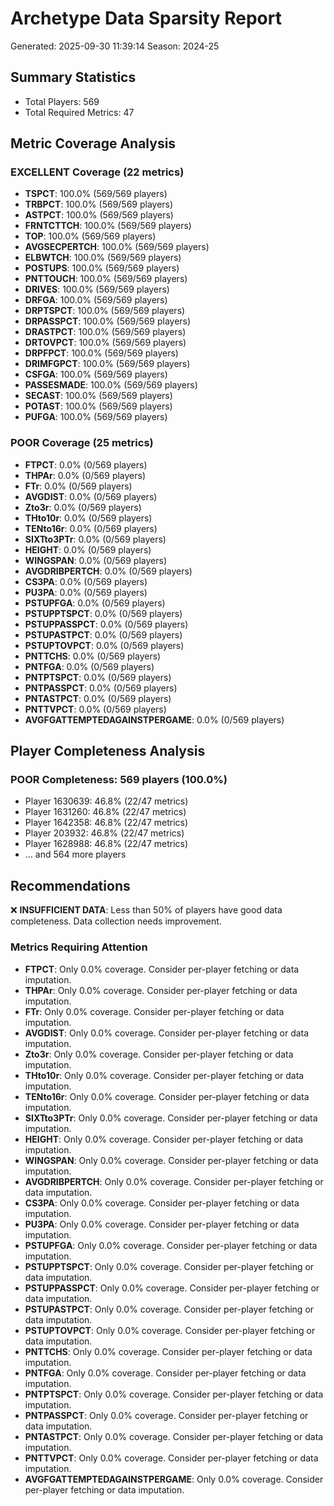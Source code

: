 # Archetype Data Sparsity Report
Generated: 2025-09-30 11:39:14
Season: 2024-25

## Summary Statistics
- Total Players: 569
- Total Required Metrics: 47

## Metric Coverage Analysis

### EXCELLENT Coverage (22 metrics)
- **TSPCT**: 100.0% (569/569 players)
- **TRBPCT**: 100.0% (569/569 players)
- **ASTPCT**: 100.0% (569/569 players)
- **FRNTCTTCH**: 100.0% (569/569 players)
- **TOP**: 100.0% (569/569 players)
- **AVGSECPERTCH**: 100.0% (569/569 players)
- **ELBWTCH**: 100.0% (569/569 players)
- **POSTUPS**: 100.0% (569/569 players)
- **PNTTOUCH**: 100.0% (569/569 players)
- **DRIVES**: 100.0% (569/569 players)
- **DRFGA**: 100.0% (569/569 players)
- **DRPTSPCT**: 100.0% (569/569 players)
- **DRPASSPCT**: 100.0% (569/569 players)
- **DRASTPCT**: 100.0% (569/569 players)
- **DRTOVPCT**: 100.0% (569/569 players)
- **DRPFPCT**: 100.0% (569/569 players)
- **DRIMFGPCT**: 100.0% (569/569 players)
- **CSFGA**: 100.0% (569/569 players)
- **PASSESMADE**: 100.0% (569/569 players)
- **SECAST**: 100.0% (569/569 players)
- **POTAST**: 100.0% (569/569 players)
- **PUFGA**: 100.0% (569/569 players)

### POOR Coverage (25 metrics)
- **FTPCT**: 0.0% (0/569 players)
- **THPAr**: 0.0% (0/569 players)
- **FTr**: 0.0% (0/569 players)
- **AVGDIST**: 0.0% (0/569 players)
- **Zto3r**: 0.0% (0/569 players)
- **THto10r**: 0.0% (0/569 players)
- **TENto16r**: 0.0% (0/569 players)
- **SIXTto3PTr**: 0.0% (0/569 players)
- **HEIGHT**: 0.0% (0/569 players)
- **WINGSPAN**: 0.0% (0/569 players)
- **AVGDRIBPERTCH**: 0.0% (0/569 players)
- **CS3PA**: 0.0% (0/569 players)
- **PU3PA**: 0.0% (0/569 players)
- **PSTUPFGA**: 0.0% (0/569 players)
- **PSTUPPTSPCT**: 0.0% (0/569 players)
- **PSTUPPASSPCT**: 0.0% (0/569 players)
- **PSTUPASTPCT**: 0.0% (0/569 players)
- **PSTUPTOVPCT**: 0.0% (0/569 players)
- **PNTTCHS**: 0.0% (0/569 players)
- **PNTFGA**: 0.0% (0/569 players)
- **PNTPTSPCT**: 0.0% (0/569 players)
- **PNTPASSPCT**: 0.0% (0/569 players)
- **PNTASTPCT**: 0.0% (0/569 players)
- **PNTTVPCT**: 0.0% (0/569 players)
- **AVGFGATTEMPTEDAGAINSTPERGAME**: 0.0% (0/569 players)

## Player Completeness Analysis

### POOR Completeness: 569 players (100.0%)
- Player 1630639: 46.8% (22/47 metrics)
- Player 1631260: 46.8% (22/47 metrics)
- Player 1642358: 46.8% (22/47 metrics)
- Player 203932: 46.8% (22/47 metrics)
- Player 1628988: 46.8% (22/47 metrics)
- ... and 564 more players

## Recommendations

❌ **INSUFFICIENT DATA**: Less than 50% of players have good data completeness. Data collection needs improvement.

### Metrics Requiring Attention
- **FTPCT**: Only 0.0% coverage. Consider per-player fetching or data imputation.
- **THPAr**: Only 0.0% coverage. Consider per-player fetching or data imputation.
- **FTr**: Only 0.0% coverage. Consider per-player fetching or data imputation.
- **AVGDIST**: Only 0.0% coverage. Consider per-player fetching or data imputation.
- **Zto3r**: Only 0.0% coverage. Consider per-player fetching or data imputation.
- **THto10r**: Only 0.0% coverage. Consider per-player fetching or data imputation.
- **TENto16r**: Only 0.0% coverage. Consider per-player fetching or data imputation.
- **SIXTto3PTr**: Only 0.0% coverage. Consider per-player fetching or data imputation.
- **HEIGHT**: Only 0.0% coverage. Consider per-player fetching or data imputation.
- **WINGSPAN**: Only 0.0% coverage. Consider per-player fetching or data imputation.
- **AVGDRIBPERTCH**: Only 0.0% coverage. Consider per-player fetching or data imputation.
- **CS3PA**: Only 0.0% coverage. Consider per-player fetching or data imputation.
- **PU3PA**: Only 0.0% coverage. Consider per-player fetching or data imputation.
- **PSTUPFGA**: Only 0.0% coverage. Consider per-player fetching or data imputation.
- **PSTUPPTSPCT**: Only 0.0% coverage. Consider per-player fetching or data imputation.
- **PSTUPPASSPCT**: Only 0.0% coverage. Consider per-player fetching or data imputation.
- **PSTUPASTPCT**: Only 0.0% coverage. Consider per-player fetching or data imputation.
- **PSTUPTOVPCT**: Only 0.0% coverage. Consider per-player fetching or data imputation.
- **PNTTCHS**: Only 0.0% coverage. Consider per-player fetching or data imputation.
- **PNTFGA**: Only 0.0% coverage. Consider per-player fetching or data imputation.
- **PNTPTSPCT**: Only 0.0% coverage. Consider per-player fetching or data imputation.
- **PNTPASSPCT**: Only 0.0% coverage. Consider per-player fetching or data imputation.
- **PNTASTPCT**: Only 0.0% coverage. Consider per-player fetching or data imputation.
- **PNTTVPCT**: Only 0.0% coverage. Consider per-player fetching or data imputation.
- **AVGFGATTEMPTEDAGAINSTPERGAME**: Only 0.0% coverage. Consider per-player fetching or data imputation.